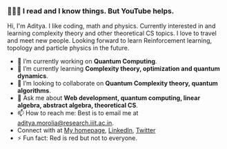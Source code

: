 ### 👋👋👋 I read and I know things. But YouTube helps. 

Hi, I'm Aditya. I like coding, math and physics. Currently interested in and learning complexity theory and other theoretical CS topics. I love to travel and meet new people. Looking forward to learn Reinforcement learning, topology and particle physics in the future.

- 🔭 I’m currently working on **Quantum Computing**.
- 🌱 I’m currently learning **Complexity theory, optimization and quantum dynamics**.
- 👯 I’m looking to collaborate on **Quantum Complexity theory, quantum algorithms**. 
- 💬 Ask me about **Web development, quantum computing, linear algebra, abstract algebra, theoretical CS**.
- 📫 How to reach me: Best is to email me at aditya.morolia@research.iiit.ac.in.
- Connect with at [My homepage](https://thecharmingsociopath.github.io/), [LinkedIn](https://www.linkedin.com/in/aditya-morolia/), [Twitter](https://twitter.com/AdityaMorolia)
- ⚡ Fun fact: Red is red but not to everyone.

